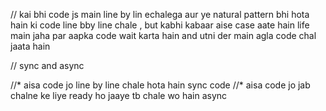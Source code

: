 // kai bhi code js main line by lin echalega aur ye natural pattern bhi hota hain ki code line bby line chale , but kabhi kabaar aise case aate hain life main jaha par aapka code wait karta hain and utni der main agla code chal jaata hain 

// sync and async 

//* aisa code jo line by line chale hota hain sync code 
//* aisa code jo jab chalne ke liye ready ho jaaye tb chale wo hain async 

